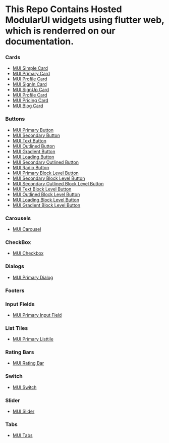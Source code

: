 # This Repo Contains Hosted ModularUI widgets using flutter web, which is renderred on our documentation. 


### Cards
- [MUI Simple Card](https://verdant-lokum-9bd5c2.netlify.app/#/simplecard)
- [MUI Primary Card](https://verdant-lokum-9bd5c2.netlify.app/#/primarycard)
- [MUI Profile Card](https://verdant-lokum-9bd5c2.netlify.app/#/profilecard)
- [MUI SignIn Card](https://verdant-lokum-9bd5c2.netlify.app/#/signincard)
- [MUI SignUp Card](https://verdant-lokum-9bd5c2.netlify.app/#/signupcard)
- [MUI Profile Card](https://verdant-lokum-9bd5c2.netlify.app/#/profilecard)
- [MUI Pricing Card](https://verdant-lokum-9bd5c2.netlify.app/#/pricingcard)
- [MUI Blog Card](https://verdant-lokum-9bd5c2.netlify.app/#/blogcard)

### Buttons
- [MUI Primary Button](https://verdant-lokum-9bd5c2.netlify.app/#/primarybutton)
- [MUI Secondary Button](https://verdant-lokum-9bd5c2.netlify.app/#/secondarybutton)
- [MUI Text Button](https://verdant-lokum-9bd5c2.netlify.app/#/textbutton)
- [MUI Outlined Button](https://verdant-lokum-9bd5c2.netlify.app/#/outlinedbutton)
- [MUI Gradient Button](https://verdant-lokum-9bd5c2.netlify.app/#/gradientbutton)
- [MUI Loading Button](https://verdant-lokum-9bd5c2.netlify.app/#/loadingbutton)
- [MUI Secondary Outlined Button](https://verdant-lokum-9bd5c2.netlify.app/#/secondaryoutliedbutton)
- [MUI Radio Button]()
- [MUI Primary Block Level Button]()
- [MUI Secondary Block Level Button]()
- [MUI Secondary Outlined Block Level Button]()
- [MUI Text Block Level Button]()
- [MUI Outlined Block Level Button]()
- [MUI Loading Block Level Button]()
- [MUI Gradient Block Level Button]()

### Carousels
- [MUI Carousel]()

### CheckBox
- [MUI Checkbox]()

### Dialogs
- [MUI Primary Dialog]()

### Footers

### Input Fields
- [MUI Primary Input Field]()

### List Tiles
- [MUI Primary Listtile]()

### Rating Bars
- [MUI Rating Bar]()

### Switch
- [MUI Switch]()

### Slider
- [MUI Slider]()

### Tabs
- [MUI Tabs]()